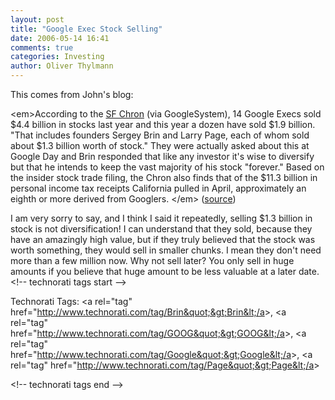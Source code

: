 ```yaml
---
layout: post
title: "Google Exec Stock Selling"
date: 2006-05-14 16:41
comments: true
categories: Investing
author: Oliver Thylmann
---
```




This comes from John's blog:

&lt;em&gt;According to the [SF Chron](http://www.sfgate.com/cgi-bin/article.cgi?file=/c/a/2006/05/09/MNGSVIO7NG1.DTL) (via GoogleSystem), 14 Google Execs sold $4.4 billion in stocks last year and this year a dozen have sold $1.9 billion. &quot;That includes founders Sergey Brin and Larry Page, each of whom sold about $1.3 billion worth of stock.&quot; They were actually asked about this at Google Day and Brin responded that like any investor it's wise to diversify but that he intends to keep the vast majority of his stock &quot;forever.&quot; Based on the insider stock trade filing, the Chron also finds that of the $11.3 billion in personal income tax receipts California pulled in April, approximately an eighth or more derived from Googlers. &lt;/em&gt; ([source](http://battellemedia.com/archives/002559.php))

I am very sorry to say, and I think I said it repeatedly, selling $1.3 billion in stock is not diversification! I can understand that they sold, because they have an amazingly high value, but if they truly believed that the stock was worth something, they would sell in smaller chunks. I mean they don't need more than a few million now. Why not sell later? You only sell in huge amounts if you believe that huge amount to be less valuable at a later date.
&lt;!-- technorati tags start --&gt;

Technorati Tags: &lt;a rel=&quot;tag&quot; href=&quot;http://www.technorati.com/tag/Brin&quot;&gt;Brin&lt;/a&gt;, &lt;a rel=&quot;tag&quot; href=&quot;http://www.technorati.com/tag/GOOG&quot;&gt;GOOG&lt;/a&gt;, &lt;a rel=&quot;tag&quot; href=&quot;http://www.technorati.com/tag/Google&quot;&gt;Google&lt;/a&gt;, &lt;a rel=&quot;tag&quot; href=&quot;http://www.technorati.com/tag/Page&quot;&gt;Page&lt;/a&gt;

&lt;!-- technorati tags end --&gt;


